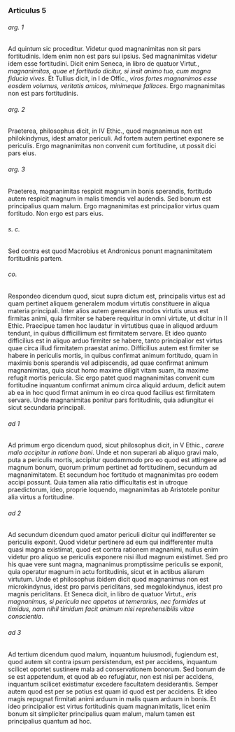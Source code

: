 ### Articulus 5

###### arg. 1
Ad quintum sic proceditur. Videtur quod magnanimitas non sit pars fortitudinis. Idem enim non est pars sui ipsius. Sed magnanimitas videtur idem esse fortitudini. Dicit enim Seneca, in libro de quatuor Virtut., *magnanimitas, quae et fortitudo dicitur, si insit animo tuo, cum magna fiducia vives*. Et Tullius dicit, in I de Offic., *viros fortes magnanimos esse eosdem volumus, veritatis amicos, minimeque fallaces*. Ergo magnanimitas non est pars fortitudinis.

###### arg. 2
Praeterea, philosophus dicit, in IV Ethic., quod magnanimus non est philokindynus, idest amator periculi. Ad fortem autem pertinet exponere se periculis. Ergo magnanimitas non convenit cum fortitudine, ut possit dici pars eius.

###### arg. 3
Praeterea, magnanimitas respicit magnum in bonis sperandis, fortitudo autem respicit magnum in malis timendis vel audendis. Sed bonum est principalius quam malum. Ergo magnanimitas est principalior virtus quam fortitudo. Non ergo est pars eius.

###### s. c.
Sed contra est quod Macrobius et Andronicus ponunt magnanimitatem fortitudinis partem.

###### co.
Respondeo dicendum quod, sicut supra dictum est, principalis virtus est ad quam pertinet aliquem generalem modum virtutis constituere in aliqua materia principali. Inter alios autem generales modos virtutis unus est firmitas animi, quia firmiter se habere requiritur in omni virtute, ut dicitur in II Ethic. Praecipue tamen hoc laudatur in virtutibus quae in aliquod arduum tendunt, in quibus difficillimum est firmitatem servare. Et ideo quanto difficilius est in aliquo arduo firmiter se habere, tanto principalior est virtus quae circa illud firmitatem praestat animo. Difficilius autem est firmiter se habere in periculis mortis, in quibus confirmat animum fortitudo, quam in maximis bonis sperandis vel adipiscendis, ad quae confirmat animum magnanimitas, quia sicut homo maxime diligit vitam suam, ita maxime refugit mortis pericula. Sic ergo patet quod magnanimitas convenit cum fortitudine inquantum confirmat animum circa aliquid arduum, deficit autem ab ea in hoc quod firmat animum in eo circa quod facilius est firmitatem servare. Unde magnanimitas ponitur pars fortitudinis, quia adiungitur ei sicut secundaria principali.

###### ad 1
Ad primum ergo dicendum quod, sicut philosophus dicit, in V Ethic., *carere malo accipitur in ratione boni*. Unde et non superari ab aliquo gravi malo, puta a periculis mortis, accipitur quodammodo pro eo quod est attingere ad magnum bonum, quorum primum pertinet ad fortitudinem, secundum ad magnanimitatem. Et secundum hoc fortitudo et magnanimitas pro eodem accipi possunt. Quia tamen alia ratio difficultatis est in utroque praedictorum, ideo, proprie loquendo, magnanimitas ab Aristotele ponitur alia virtus a fortitudine.

###### ad 2
Ad secundum dicendum quod amator periculi dicitur qui indifferenter se periculis exponit. Quod videtur pertinere ad eum qui indifferenter multa quasi magna existimat, quod est contra rationem magnanimi, nullus enim videtur pro aliquo se periculis exponere nisi illud magnum existimet. Sed pro his quae vere sunt magna, magnanimus promptissime periculis se exponit, quia operatur magnum in actu fortitudinis, sicut et in actibus aliarum virtutum. Unde et philosophus ibidem dicit quod magnanimus non est microkindynus, idest pro parvis periclitans, sed megalokindynus, idest pro magnis periclitans. Et Seneca dicit, in libro de quatuor Virtut., *eris magnanimus, si pericula nec appetas ut temerarius, nec formides ut timidus, nam nihil timidum facit animum nisi reprehensibilis vitae conscientia*.

###### ad 3
Ad tertium dicendum quod malum, inquantum huiusmodi, fugiendum est, quod autem sit contra ipsum persistendum, est per accidens, inquantum scilicet oportet sustinere mala ad conservationem bonorum. Sed bonum de se est appetendum, et quod ab eo refugiatur, non est nisi per accidens, inquantum scilicet existimatur excedere facultatem desiderantis. Semper autem quod est per se potius est quam id quod est per accidens. Et ideo magis repugnat firmitati animi arduum in malis quam arduum in bonis. Et ideo principalior est virtus fortitudinis quam magnanimitatis, licet enim bonum sit simpliciter principalius quam malum, malum tamen est principalius quantum ad hoc.

